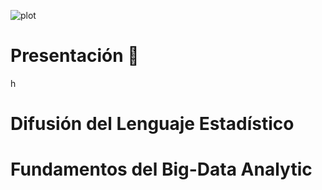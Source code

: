 ![plot](https://raw.githubusercontent.com/lincovil-udla/imagenes/main/imfe.svg?token=GHSAT0AAAAAACI64PYTTEHPKFJWSROOFKKAZJNKBSQ)


# Presentación 👋
h
# Difusión del Lenguaje Estadístico


# Fundamentos del Big-Data Analytic

<!--
**lincovil-udla/lincovil-udla** is a ✨ _special_ ✨ repository because its `README.md` (this file) appears on your GitHub profile.

Here are some ideas to get you started:

- 🔭 I’m currently working on ...
- 🌱 I’m currently learning ...
- 👯 I’m looking to collaborate on ...
- 🤔 I’m looking for help with ...
- 💬 Ask me about ...
- 📫 How to reach me: ...
- ⚡ Fun fact: ...
-->
